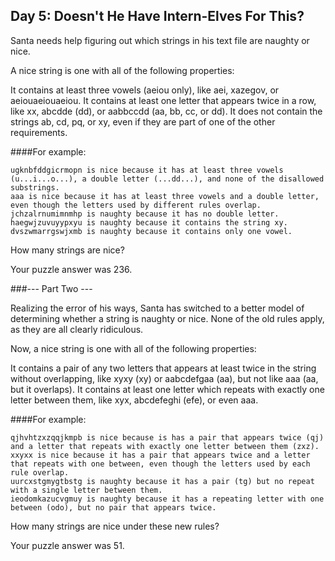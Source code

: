 ## Day 5: Doesn't He Have Intern-Elves For This?

Santa needs help figuring out which strings in his text file are naughty or nice.

A nice string is one with all of the following properties:

It contains at least three vowels (aeiou only), like aei, xazegov, or aeiouaeiouaeiou.
It contains at least one letter that appears twice in a row, like xx, abcdde (dd), or aabbccdd (aa, bb, cc, or dd).
It does not contain the strings ab, cd, pq, or xy, even if they are part of one of the other requirements.

####For example:
```
ugknbfddgicrmopn is nice because it has at least three vowels (u...i...o...), a double letter (...dd...), and none of the disallowed substrings.
aaa is nice because it has at least three vowels and a double letter, even though the letters used by different rules overlap.
jchzalrnumimnmhp is naughty because it has no double letter.
haegwjzuvuyypxyu is naughty because it contains the string xy.
dvszwmarrgswjxmb is naughty because it contains only one vowel.
```

How many strings are nice?

Your puzzle answer was 236.

###--- Part Two ---

Realizing the error of his ways, Santa has switched to a better model of determining whether a string is naughty or nice. None of the old rules apply, as they are all clearly ridiculous.

Now, a nice string is one with all of the following properties:

It contains a pair of any two letters that appears at least twice in the string without overlapping, like xyxy (xy) or aabcdefgaa (aa), but not like aaa (aa, but it overlaps).
It contains at least one letter which repeats with exactly one letter between them, like xyx, abcdefeghi (efe), or even aaa.

####For example:
```
qjhvhtzxzqqjkmpb is nice because is has a pair that appears twice (qj) and a letter that repeats with exactly one letter between them (zxz).
xxyxx is nice because it has a pair that appears twice and a letter that repeats with one between, even though the letters used by each rule overlap.
uurcxstgmygtbstg is naughty because it has a pair (tg) but no repeat with a single letter between them.
ieodomkazucvgmuy is naughty because it has a repeating letter with one between (odo), but no pair that appears twice.
```

How many strings are nice under these new rules?

Your puzzle answer was 51.